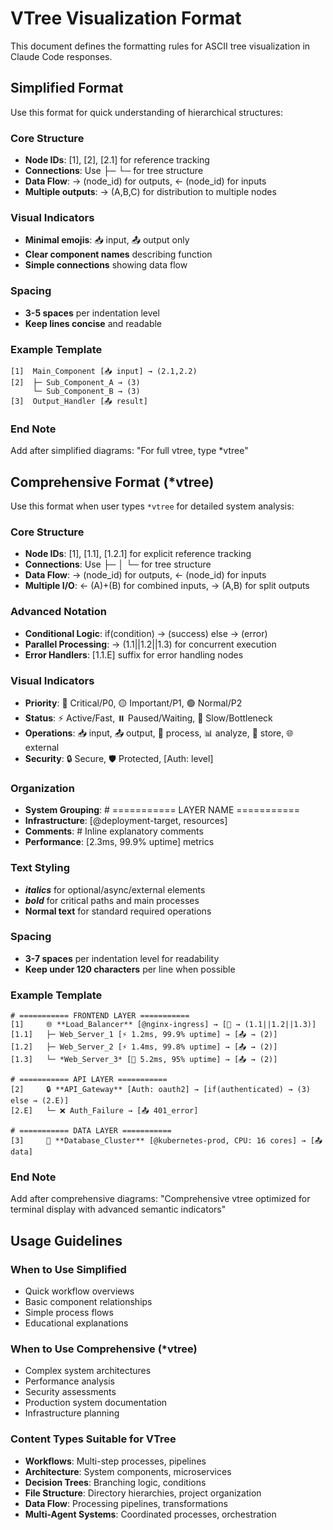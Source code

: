 # VTree Visualization Format

This document defines the formatting rules for ASCII tree visualization in Claude Code responses.

## Simplified Format

Use this format for quick understanding of hierarchical structures:

### Core Structure
- **Node IDs**: [1], [2], [2.1] for reference tracking
- **Connections**: Use ├─ └─ for tree structure  
- **Data Flow**: → (node_id) for outputs, ← (node_id) for inputs
- **Multiple outputs**: → (A,B,C) for distribution to multiple nodes

### Visual Indicators
- **Minimal emojis**: 📥 input, 📤 output only
- **Clear component names** describing function
- **Simple connections** showing data flow

### Spacing
- **3-5 spaces** per indentation level
- **Keep lines concise** and readable

### Example Template
```
[1]  Main_Component [📥 input] → (2.1,2.2)
[2]  ├─ Sub_Component_A → (3)
     └─ Sub_Component_B → (3)
[3]  Output_Handler [📤 result]
```

### End Note
Add after simplified diagrams: "For full vtree, type *vtree"

## Comprehensive Format (*vtree)

Use this format when user types `*vtree` for detailed system analysis:

### Core Structure
- **Node IDs**: [1], [1.1], [1.2.1] for explicit reference tracking
- **Connections**: Use ├─ │ └─ for tree structure
- **Data Flow**: → (node_id) for outputs, ← (node_id) for inputs
- **Multiple I/O**: ← (A)+(B) for combined inputs, → (A,B) for split outputs

### Advanced Notation
- **Conditional Logic**: if(condition) → (success) else → (error)
- **Parallel Processing**: → (1.1||1.2||1.3) for concurrent execution
- **Error Handlers**: [1.1.E] suffix for error handling nodes

### Visual Indicators
- **Priority**: 🔴 Critical/P0, 🟡 Important/P1, 🟢 Normal/P2
- **Status**: ⚡ Active/Fast, ⏸️ Paused/Waiting, 🐌 Slow/Bottleneck
- **Operations**: 📥 input, 📤 output, 🔄 process, 📊 analyze, 💾 store, 🌐 external
- **Security**: 🔒 Secure, 🛡️ Protected, [Auth: level]

### Organization
- **System Grouping**: # =========== LAYER NAME ===========
- **Infrastructure**: [@deployment-target, resources]
- **Comments**: # Inline explanatory comments
- **Performance**: [2.3ms, 99.9% uptime] metrics

### Text Styling
- ***italics*** for optional/async/external elements
- ***bold*** for critical paths and main processes
- **Normal text** for standard required operations

### Spacing
- **3-7 spaces** per indentation level for readability
- **Keep under 120 characters** per line when possible

### Example Template
```
# =========== FRONTEND LAYER ===========
[1]     🌐 **Load_Balancer** [@nginx-ingress] → [🎯 → (1.1||1.2||1.3)]
[1.1]   ├─ Web_Server_1 [⚡ 1.2ms, 99.9% uptime] → [📤 → (2)]
[1.2]   ├─ Web_Server_2 [⚡ 1.4ms, 99.8% uptime] → [📤 → (2)]
[1.3]   └─ *Web_Server_3* [🐌 5.2ms, 95% uptime] → [📤 → (2)]

# =========== API LAYER ===========
[2]     🔒 **API_Gateway** [Auth: oauth2] → [if(authenticated) → (3) else → (2.E)]
[2.E]   └─ ❌ Auth_Failure → [📤 401_error]

# =========== DATA LAYER ===========
[3]     💾 **Database_Cluster** [@kubernetes-prod, CPU: 16 cores] → [📤 data]
```

### End Note
Add after comprehensive diagrams: "Comprehensive vtree optimized for terminal display with advanced semantic indicators"

## Usage Guidelines

### When to Use Simplified
- Quick workflow overviews
- Basic component relationships
- Simple process flows
- Educational explanations

### When to Use Comprehensive (*vtree)
- Complex system architectures
- Performance analysis
- Security assessments
- Production system documentation
- Infrastructure planning

### Content Types Suitable for VTree
- **Workflows**: Multi-step processes, pipelines
- **Architecture**: System components, microservices
- **Decision Trees**: Branching logic, conditions
- **File Structure**: Directory hierarchies, project organization
- **Data Flow**: Processing pipelines, transformations
- **Multi-Agent Systems**: Coordinated processes, orchestration